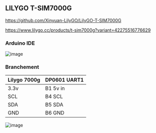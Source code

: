 ## LILYGO T-SIM7000G

https://github.com/Xinyuan-LilyGO/LilyGO-T-SIM7000G

https://www.lilygo.cc/products/t-sim7000g?variant=42275516776629

### Arduino IDE

![image](https://github.com/jancelin/physalia/assets/6421175/4a6827f4-2eff-4e9a-9c4c-cf8777e0086d)

### Branchement 

| Lilygo 7000g | DP0601 UART1 |
| ------------- | ------------- |
| 3.3v | B1 5v in|
| SCL  | B4 SCL  |
| SDA  | B5 SDA  |
| GND  | B6 GND  |

![image](https://github.com/jancelin/physalia/assets/6421175/5a60751a-695c-4db2-bcf8-755b3a1e83be)


